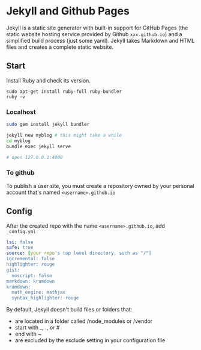 # Jekyll and Github Pages

Jekyll is a static site generator with built-in support for GitHub Pages (the static website hosting service provided by Github `xxx.github.io`) and a simplified build process (just some yaml). Jekyll takes Markdown and HTML files and creates a complete static website. 

## Start

Install Ruby and check its version.
```
sudo apt-get install ruby-full ruby-bundler
ruby -v
```

### Localhost

```bash 
sudo gem install jekyll bundler

jekyll new myblog # this might take a while
cd myblog
bundle exec jekyll serve

# open 127.0.0.1:4000
```

### To github

To publish a user site, you must create a repository owned by your personal account that's named `<username>.github.io`

## Config

After the created repo with the name `<username>.github.io`, add `_config.yml`
```yml
lsi: false
safe: true
source: [your repo's top level directory, such as "/"]
incremental: false
highlighter: rouge
gist:
  noscript: false
markdown: kramdown
kramdown:
  math_engine: mathjax
  syntax_highlighter: rouge
```
By default, Jekyll doesn't build files or folders that:
* are located in a folder called /node_modules or /vendor
* start with _, ., or #
* end with ~
* are excluded by the exclude setting in your configuration file